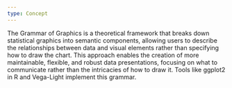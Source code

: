 ```yaml
---
type: Concept
---
```


The Grammar of Graphics is a theoretical framework that breaks down statistical graphics into semantic components, allowing users to describe the relationships between data and visual elements rather than specifying how to draw the chart. This approach enables the creation of more maintainable, flexible, and robust data presentations, focusing on what to communicate rather than the intricacies of how to draw it. Tools like ggplot2 in R and Vega-Light implement this grammar.